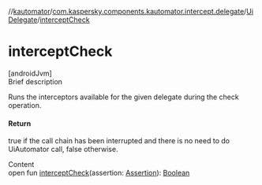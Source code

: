 //[kautomator](../../index.md)/[com.kaspersky.components.kautomator.intercept.delegate](../index.md)/[UiDelegate](index.md)/[interceptCheck](intercept-check.md)



# interceptCheck  
[androidJvm]  
Brief description  


Runs the interceptors available for the given delegate during the check operation.



#### Return  


true if the call chain has been interrupted and there is no need to do UiAutomator call,     false otherwise.

  
Content  
open fun [interceptCheck](intercept-check.md)(assertion: [Assertion](index.md)): [Boolean](https://kotlinlang.org/api/latest/jvm/stdlib/kotlin/-boolean/index.html)  



